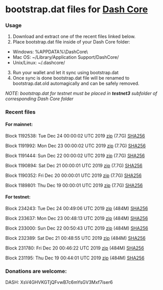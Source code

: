 # bootstrap.dat files for [Dash Core](https://github.com/dashpay/dash)

### Usage

1. Download and extract one of the recent files linked below.
2. Place bootstrap.dat file inside of your Dash Core folder:
 - Windows: %APPDATA%\DashCore\
 - Mac OS: ~/Library/Application Support/DashCore/
 - Unix/Linux: ~/.dashcore/
3. Run your wallet and let it sync using bootstrap.dat
4. Once sync is done bootstrap.dat file will be renamed to bootstrap.dat.old automagically and can be safely removed.

_NOTE: bootstrap.dat for testnet must be placed in **testnet3** subfolder of corresponding Dash Core folder_

### Recent files

#### For mainnet:

Block 1192538: Tue Dec 24 00:00:02 UTC 2019 [zip](https://dash-bootstrap.ams3.digitaloceanspaces.com/mainnet/2019-12-24/bootstrap.dat.zip) (7.7G) [SHA256](https://dash-bootstrap.ams3.digitaloceanspaces.com/mainnet/2019-12-24/sha256.txt)

Block 1191992: Mon Dec 23 00:00:02 UTC 2019 [zip](https://dash-bootstrap.ams3.digitaloceanspaces.com/mainnet/2019-12-23/bootstrap.dat.zip) (7.7G) [SHA256](https://dash-bootstrap.ams3.digitaloceanspaces.com/mainnet/2019-12-23/sha256.txt)

Block 1191444: Sun Dec 22 00:00:02 UTC 2019 [zip](https://dash-bootstrap.ams3.digitaloceanspaces.com/mainnet/2019-12-22/bootstrap.dat.zip) (7.7G) [SHA256](https://dash-bootstrap.ams3.digitaloceanspaces.com/mainnet/2019-12-22/sha256.txt)

Block 1190894: Sat Dec 21 00:00:01 UTC 2019 [zip](https://dash-bootstrap.ams3.digitaloceanspaces.com/mainnet/2019-12-21/bootstrap.dat.zip) (7.7G) [SHA256](https://dash-bootstrap.ams3.digitaloceanspaces.com/mainnet/2019-12-21/sha256.txt)

Block 1190352: Fri Dec 20 00:00:01 UTC 2019 [zip](https://dash-bootstrap.ams3.digitaloceanspaces.com/mainnet/2019-12-20/bootstrap.dat.zip) (7.7G) [SHA256](https://dash-bootstrap.ams3.digitaloceanspaces.com/mainnet/2019-12-20/sha256.txt)

Block 1189801: Thu Dec 19 00:00:01 UTC 2019 [zip](https://dash-bootstrap.ams3.digitaloceanspaces.com/mainnet/2019-12-19/bootstrap.dat.zip) (7.7G) [SHA256](https://dash-bootstrap.ams3.digitaloceanspaces.com/mainnet/2019-12-19/sha256.txt)


#### For testnet:

Block 234243: Tue Dec 24 00:49:06 UTC 2019 [zip](https://dash-bootstrap.ams3.digitaloceanspaces.com/testnet/2019-12-24/bootstrap.dat.zip) (484M) [SHA256](https://dash-bootstrap.ams3.digitaloceanspaces.com/testnet/2019-12-24/sha256.txt)

Block 233637: Mon Dec 23 00:48:13 UTC 2019 [zip](https://dash-bootstrap.ams3.digitaloceanspaces.com/testnet/2019-12-23/bootstrap.dat.zip) (484M) [SHA256](https://dash-bootstrap.ams3.digitaloceanspaces.com/testnet/2019-12-23/sha256.txt)

Block 233000: Sun Dec 22 00:50:43 UTC 2019 [zip](https://dash-bootstrap.ams3.digitaloceanspaces.com/testnet/2019-12-22/bootstrap.dat.zip) (484M) [SHA256](https://dash-bootstrap.ams3.digitaloceanspaces.com/testnet/2019-12-22/sha256.txt)

Block 232389: Sat Dec 21 00:48:55 UTC 2019 [zip](https://dash-bootstrap.ams3.digitaloceanspaces.com/testnet/2019-12-21/bootstrap.dat.zip) (484M) [SHA256](https://dash-bootstrap.ams3.digitaloceanspaces.com/testnet/2019-12-21/sha256.txt)

Block 231780: Fri Dec 20 00:46:22 UTC 2019 [zip](https://dash-bootstrap.ams3.digitaloceanspaces.com/testnet/2019-12-20/bootstrap.dat.zip) (484M) [SHA256](https://dash-bootstrap.ams3.digitaloceanspaces.com/testnet/2019-12-20/sha256.txt)

Block 231195: Thu Dec 19 00:44:01 UTC 2019 [zip](https://dash-bootstrap.ams3.digitaloceanspaces.com/testnet/2019-12-19/bootstrap.dat.zip) (484M) [SHA256](https://dash-bootstrap.ams3.digitaloceanspaces.com/testnet/2019-12-19/sha256.txt)


### Donations are welcome:

DASH: XsV4GHVKGTjQFvwB7c6mYsGV3Mxf7iser6
